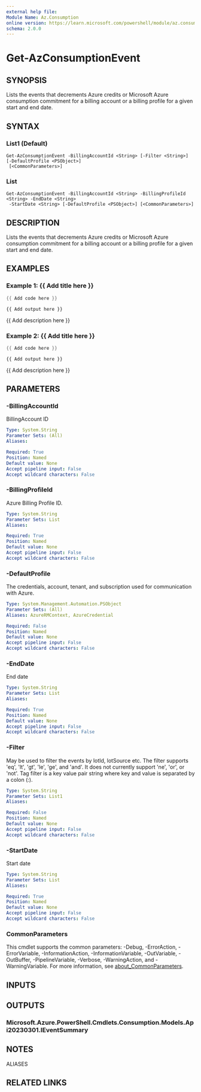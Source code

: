 ```yaml
---
external help file:
Module Name: Az.Consumption
online version: https://learn.microsoft.com/powershell/module/az.consumption/get-azconsumptionevent
schema: 2.0.0
---
```


# Get-AzConsumptionEvent

## SYNOPSIS
Lists the events that decrements Azure credits or Microsoft Azure consumption commitment for a billing account or a billing profile for a given start and end date.

## SYNTAX

### List1 (Default)
```
Get-AzConsumptionEvent -BillingAccountId <String> [-Filter <String>] [-DefaultProfile <PSObject>]
 [<CommonParameters>]
```

### List
```
Get-AzConsumptionEvent -BillingAccountId <String> -BillingProfileId <String> -EndDate <String>
 -StartDate <String> [-DefaultProfile <PSObject>] [<CommonParameters>]
```

## DESCRIPTION
Lists the events that decrements Azure credits or Microsoft Azure consumption commitment for a billing account or a billing profile for a given start and end date.

## EXAMPLES

### Example 1: {{ Add title here }}
```powershell
{{ Add code here }}
```

```output
{{ Add output here }}
```

{{ Add description here }}

### Example 2: {{ Add title here }}
```powershell
{{ Add code here }}
```

```output
{{ Add output here }}
```

{{ Add description here }}

## PARAMETERS

### -BillingAccountId
BillingAccount ID

```yaml
Type: System.String
Parameter Sets: (All)
Aliases:

Required: True
Position: Named
Default value: None
Accept pipeline input: False
Accept wildcard characters: False
```

### -BillingProfileId
Azure Billing Profile ID.

```yaml
Type: System.String
Parameter Sets: List
Aliases:

Required: True
Position: Named
Default value: None
Accept pipeline input: False
Accept wildcard characters: False
```

### -DefaultProfile
The credentials, account, tenant, and subscription used for communication with Azure.

```yaml
Type: System.Management.Automation.PSObject
Parameter Sets: (All)
Aliases: AzureRMContext, AzureCredential

Required: False
Position: Named
Default value: None
Accept pipeline input: False
Accept wildcard characters: False
```

### -EndDate
End date

```yaml
Type: System.String
Parameter Sets: List
Aliases:

Required: True
Position: Named
Default value: None
Accept pipeline input: False
Accept wildcard characters: False
```

### -Filter
May be used to filter the events by lotId, lotSource etc.
The filter supports 'eq', 'lt', 'gt', 'le', 'ge', and 'and'.
It does not currently support 'ne', 'or', or 'not'.
Tag filter is a key value pair string where key and value is separated by a colon (:).

```yaml
Type: System.String
Parameter Sets: List1
Aliases:

Required: False
Position: Named
Default value: None
Accept pipeline input: False
Accept wildcard characters: False
```

### -StartDate
Start date

```yaml
Type: System.String
Parameter Sets: List
Aliases:

Required: True
Position: Named
Default value: None
Accept pipeline input: False
Accept wildcard characters: False
```

### CommonParameters
This cmdlet supports the common parameters: -Debug, -ErrorAction, -ErrorVariable, -InformationAction, -InformationVariable, -OutVariable, -OutBuffer, -PipelineVariable, -Verbose, -WarningAction, and -WarningVariable. For more information, see [about_CommonParameters](http://go.microsoft.com/fwlink/?LinkID=113216).

## INPUTS

## OUTPUTS

### Microsoft.Azure.PowerShell.Cmdlets.Consumption.Models.Api20230301.IEventSummary

## NOTES

ALIASES

## RELATED LINKS

